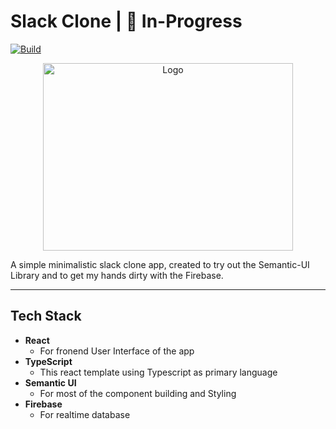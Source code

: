 # Slack Clone | 🚧 In-Progress

[![Build](https://img.shields.io/travis/ShuLaPy/slack-clone/main.svg?label=TravisCI+Build)](https://app.travis-ci.com/ShuLaPy/slack-clone)

<p align="center">
  <a href="#">
    <img src="https://cdn.worldvectorlogo.com/logos/slack-2.svg" alt="Logo" width="400" height="300">
  </a>
</p>

A simple minimalistic slack clone app, created to try out the Semantic-UI Library and to get my hands dirty with the Firebase.

---
## Tech Stack

- **React**
    - For fronend User Interface of the app
- **TypeScript**
    - This react template using Typescript as primary language
- **Semantic UI**
    - For most of the component building and Styling
- **Firebase**
    - For realtime database

